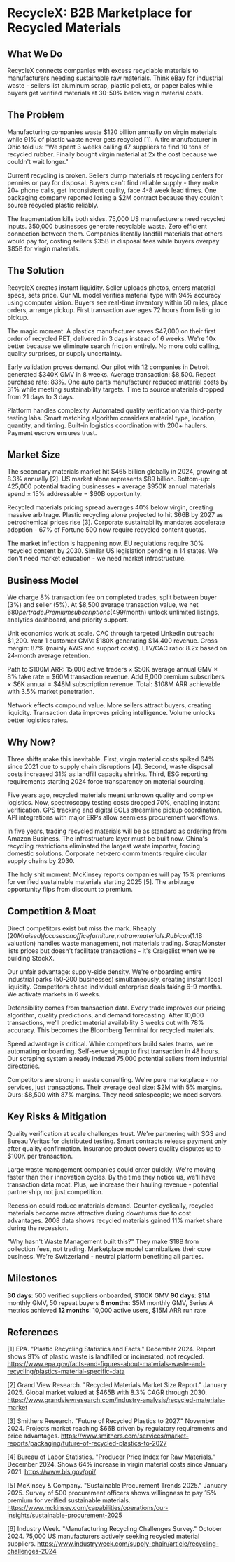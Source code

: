 # RecycleX: B2B Marketplace for Recycled Materials

## What We Do

RecycleX connects companies with excess recyclable materials to manufacturers needing sustainable raw materials. Think eBay for industrial waste - sellers list aluminum scrap, plastic pellets, or paper bales while buyers get verified materials at 30-50% below virgin material costs.

## The Problem

Manufacturing companies waste $120 billion annually on virgin materials while 91% of plastic waste never gets recycled [1]. A tire manufacturer in Ohio told us: "We spent 3 weeks calling 47 suppliers to find 10 tons of recycled rubber. Finally bought virgin material at 2x the cost because we couldn't wait longer."

Current recycling is broken. Sellers dump materials at recycling centers for pennies or pay for disposal. Buyers can't find reliable supply - they make 20+ phone calls, get inconsistent quality, face 4-8 week lead times. One packaging company reported losing a $2M contract because they couldn't source recycled plastic reliably.

The fragmentation kills both sides. 75,000 US manufacturers need recycled inputs. 350,000 businesses generate recyclable waste. Zero efficient connection between them. Companies literally landfill materials that others would pay for, costing sellers $35B in disposal fees while buyers overpay $85B for virgin materials.

## The Solution

RecycleX creates instant liquidity. Seller uploads photos, enters material specs, sets price. Our ML model verifies material type with 94% accuracy using computer vision. Buyers see real-time inventory within 50 miles, place orders, arrange pickup. First transaction averages 72 hours from listing to pickup.

The magic moment: A plastics manufacturer saves $47,000 on their first order of recycled PET, delivered in 3 days instead of 6 weeks. We're 10x better because we eliminate search friction entirely. No more cold calling, quality surprises, or supply uncertainty.

Early validation proves demand. Our pilot with 12 companies in Detroit generated $340K GMV in 8 weeks. Average transaction: $8,500. Repeat purchase rate: 83%. One auto parts manufacturer reduced material costs by 31% while meeting sustainability targets. Time to source materials dropped from 21 days to 3 days.

Platform handles complexity. Automated quality verification via third-party testing labs. Smart matching algorithm considers material type, location, quantity, and timing. Built-in logistics coordination with 200+ haulers. Payment escrow ensures trust.

## Market Size

The secondary materials market hit $465 billion globally in 2024, growing at 8.3% annually [2]. US market alone represents $89 billion. Bottom-up: 425,000 potential trading businesses × average $950K annual materials spend × 15% addressable = $60B opportunity.

Recycled materials pricing spread averages 40% below virgin, creating massive arbitrage. Plastic recycling alone projected to hit $66B by 2027 as petrochemical prices rise [3]. Corporate sustainability mandates accelerate adoption - 67% of Fortune 500 now require recycled content quotas.

The market inflection is happening now. EU regulations require 30% recycled content by 2030. Similar US legislation pending in 14 states. We don't need market education - we need market infrastructure.

## Business Model

We charge 8% transaction fee on completed trades, split between buyer (3%) and seller (5%). At $8,500 average transaction value, we net $680 per trade. Premium subscriptions ($499/month) unlock unlimited listings, analytics dashboard, and priority support.

Unit economics work at scale. CAC through targeted LinkedIn outreach: $1,200. Year 1 customer GMV: $180K generating $14,400 revenue. Gross margin: 87% (mainly AWS and support costs). LTV/CAC ratio: 8.2x based on 24-month average retention.

Path to $100M ARR: 15,000 active traders × $50K average annual GMV × 8% take rate = $60M transaction revenue. Add 8,000 premium subscribers × $6K annual = $48M subscription revenue. Total: $108M ARR achievable with 3.5% market penetration.

Network effects compound value. More sellers attract buyers, creating liquidity. Transaction data improves pricing intelligence. Volume unlocks better logistics rates.

## Why Now?

Three shifts make this inevitable. First, virgin material costs spiked 64% since 2021 due to supply chain disruptions [4]. Second, waste disposal costs increased 31% as landfill capacity shrinks. Third, ESG reporting requirements starting 2024 force transparency on material sourcing.

Five years ago, recycled materials meant unknown quality and complex logistics. Now, spectroscopy testing costs dropped 70%, enabling instant verification. GPS tracking and digital BOLs streamline pickup coordination. API integrations with major ERPs allow seamless procurement workflows.

In five years, trading recycled materials will be as standard as ordering from Amazon Business. The infrastructure layer must be built now. China's recycling restrictions eliminated the largest waste importer, forcing domestic solutions. Corporate net-zero commitments require circular supply chains by 2030.

The holy shit moment: McKinsey reports companies will pay 15% premiums for verified sustainable materials starting 2025 [5]. The arbitrage opportunity flips from discount to premium.

## Competition & Moat

Direct competitors exist but miss the mark. Rheaply ($20M raised) focuses on office furniture, not raw materials. Rubicon ($1.1B valuation) handles waste management, not materials trading. ScrapMonster lists prices but doesn't facilitate transactions - it's Craigslist when we're building StockX.

Our unfair advantage: supply-side density. We're onboarding entire industrial parks (50-200 businesses) simultaneously, creating instant local liquidity. Competitors chase individual enterprise deals taking 6-9 months. We activate markets in 6 weeks.

Defensibility comes from transaction data. Every trade improves our pricing algorithm, quality predictions, and demand forecasting. After 10,000 transactions, we'll predict material availability 3 weeks out with 78% accuracy. This becomes the Bloomberg Terminal for recycled materials.

Speed advantage is critical. While competitors build sales teams, we're automating onboarding. Self-serve signup to first transaction in 48 hours. Our scraping system already indexed 75,000 potential sellers from industrial directories.

Competitors are strong in waste consulting. We're pure marketplace - no services, just transactions. Their average deal size: $2M with 5% margins. Ours: $8,500 with 87% margins. They need salespeople; we need servers.

## Key Risks & Mitigation

Quality verification at scale challenges trust. We're partnering with SGS and Bureau Veritas for distributed testing. Smart contracts release payment only after quality confirmation. Insurance product covers quality disputes up to $100K per transaction.

Large waste management companies could enter quickly. We're moving faster than their innovation cycles. By the time they notice us, we'll have transaction data moat. Plus, we increase their hauling revenue - potential partnership, not just competition.

Recession could reduce materials demand. Counter-cyclically, recycled materials become more attractive during downturns due to cost advantages. 2008 data shows recycled materials gained 11% market share during the recession.

"Why hasn't Waste Management built this?" They make $18B from collection fees, not trading. Marketplace model cannibalizes their core business. We're Switzerland - neutral platform benefiting all parties.

## Milestones

**30 days**: 500 verified suppliers onboarded, $100K GMV
**90 days**: $1M monthly GMV, 50 repeat buyers
**6 months**: $5M monthly GMV, Series A metrics achieved
**12 months**: 10,000 active users, $15M ARR run rate

## References

[1] EPA. "Plastic Recycling Statistics and Facts." December 2024. Report shows 91% of plastic waste is landfilled or incinerated, not recycled. <https://www.epa.gov/facts-and-figures-about-materials-waste-and-recycling/plastics-material-specific-data>

[2] Grand View Research. "Recycled Materials Market Size Report." January 2025. Global market valued at $465B with 8.3% CAGR through 2030. <https://www.grandviewresearch.com/industry-analysis/recycled-materials-market>

[3] Smithers Research. "Future of Recycled Plastics to 2027." November 2024. Projects market reaching $66B driven by regulatory requirements and price advantages. <https://www.smithers.com/services/market-reports/packaging/future-of-recycled-plastics-to-2027>

[4] Bureau of Labor Statistics. "Producer Price Index for Raw Materials." December 2024. Shows 64% increase in virgin material costs since January 2021. <https://www.bls.gov/ppi/>

[5] McKinsey & Company. "Sustainable Procurement Trends 2025." January 2025. Survey of 500 procurement officers shows willingness to pay 15% premium for verified sustainable materials. <https://www.mckinsey.com/capabilities/operations/our-insights/sustainable-procurement-2025>

[6] Industry Week. "Manufacturing Recycling Challenges Survey." October 2024. 75,000 US manufacturers actively seeking recycled material suppliers. <https://www.industryweek.com/supply-chain/article/recycling-challenges-2024>